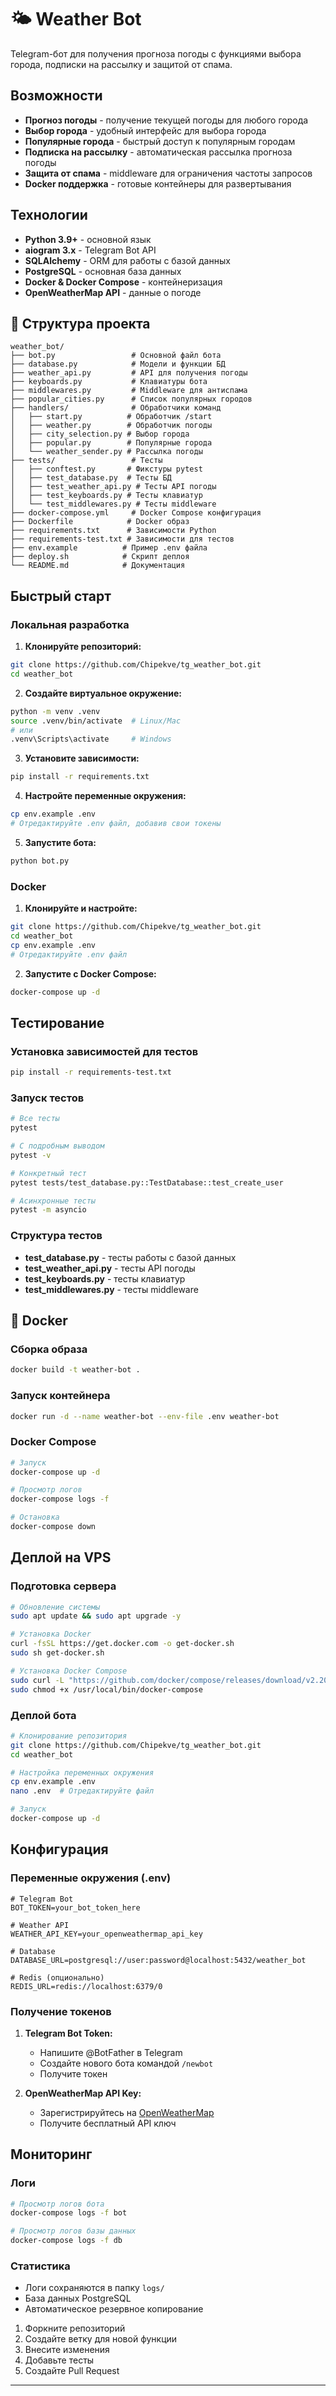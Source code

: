 # 🌤 Weather Bot

Telegram-бот для получения прогноза погоды с функциями выбора города, подписки на рассылку и защитой от спама.



## Возможности

- **Прогноз погоды** - получение текущей погоды для любого города
- **Выбор города** - удобный интерфейс для выбора города
- **Популярные города** - быстрый доступ к популярным городам
- **Подписка на рассылку** - автоматическая рассылка прогноза погоды
- **Защита от спама** - middleware для ограничения частоты запросов
- **Docker поддержка** - готовые контейнеры для развертывания

## Технологии

- **Python 3.9+** - основной язык
- **aiogram 3.x** - Telegram Bot API
- **SQLAlchemy** - ORM для работы с базой данных
- **PostgreSQL** - основная база данных
- **Docker & Docker Compose** - контейнеризация
- **OpenWeatherMap API** - данные о погоде

## 📁 Структура проекта

```
weather_bot/
├── bot.py                 # Основной файл бота
├── database.py            # Модели и функции БД
├── weather_api.py         # API для получения погоды
├── keyboards.py           # Клавиатуры бота
├── middlewares.py         # Middleware для антиспама
├── popular_cities.py      # Список популярных городов
├── handlers/              # Обработчики команд
│   ├── start.py          # Обработчик /start
│   ├── weather.py        # Обработчик погоды
│   ├── city_selection.py # Выбор города
│   ├── popular.py        # Популярные города
│   └── weather_sender.py # Рассылка погоды
├── tests/                 # Тесты
│   ├── conftest.py       # Фикстуры pytest
│   ├── test_database.py  # Тесты БД
│   ├── test_weather_api.py # Тесты API погоды
│   ├── test_keyboards.py # Тесты клавиатур
│   └── test_middlewares.py # Тесты middleware
├── docker-compose.yml     # Docker Compose конфигурация
├── Dockerfile            # Docker образ
├── requirements.txt      # Зависимости Python
├── requirements-test.txt # Зависимости для тестов
├── env.example          # Пример .env файла
├── deploy.sh            # Скрипт деплоя
└── README.md            # Документация
```

## Быстрый старт

### Локальная разработка

1. **Клонируйте репозиторий:**
```bash
git clone https://github.com/Chipekve/tg_weather_bot.git
cd weather_bot
```

2. **Создайте виртуальное окружение:**
```bash
python -m venv .venv
source .venv/bin/activate  # Linux/Mac
# или
.venv\Scripts\activate     # Windows
```

3. **Установите зависимости:**
```bash
pip install -r requirements.txt
```

4. **Настройте переменные окружения:**
```bash
cp env.example .env
# Отредактируйте .env файл, добавив свои токены
```

5. **Запустите бота:**
```bash
python bot.py
```

### Docker

1. **Клонируйте и настройте:**
```bash
git clone https://github.com/Chipekve/tg_weather_bot.git
cd weather_bot
cp env.example .env
# Отредактируйте .env файл
```

2. **Запустите с Docker Compose:**
```bash
docker-compose up -d
```

## Тестирование

### Установка зависимостей для тестов
```bash
pip install -r requirements-test.txt
```

### Запуск тестов
```bash
# Все тесты
pytest

# С подробным выводом
pytest -v

# Конкретный тест
pytest tests/test_database.py::TestDatabase::test_create_user

# Асинхронные тесты
pytest -m asyncio
```

### Структура тестов
- **test_database.py** - тесты работы с базой данных
- **test_weather_api.py** - тесты API погоды
- **test_keyboards.py** - тесты клавиатур
- **test_middlewares.py** - тесты middleware

## 🐳 Docker

### Сборка образа
```bash
docker build -t weather-bot .
```

### Запуск контейнера
```bash
docker run -d --name weather-bot --env-file .env weather-bot
```

### Docker Compose
```bash
# Запуск
docker-compose up -d

# Просмотр логов
docker-compose logs -f

# Остановка
docker-compose down
```

## Деплой на VPS

### Подготовка сервера
```bash
# Обновление системы
sudo apt update && sudo apt upgrade -y

# Установка Docker
curl -fsSL https://get.docker.com -o get-docker.sh
sudo sh get-docker.sh

# Установка Docker Compose
sudo curl -L "https://github.com/docker/compose/releases/download/v2.20.0/docker-compose-$(uname -s)-$(uname -m)" -o /usr/local/bin/docker-compose
sudo chmod +x /usr/local/bin/docker-compose
```

### Деплой бота
```bash
# Клонирование репозитория
git clone https://github.com/Chipekve/tg_weather_bot.git
cd weather_bot

# Настройка переменных окружения
cp env.example .env
nano .env  # Отредактируйте файл

# Запуск
docker-compose up -d
```

## Конфигурация

### Переменные окружения (.env)

```env
# Telegram Bot
BOT_TOKEN=your_bot_token_here

# Weather API
WEATHER_API_KEY=your_openweathermap_api_key

# Database
DATABASE_URL=postgresql://user:password@localhost:5432/weather_bot

# Redis (опционально)
REDIS_URL=redis://localhost:6379/0
```

### Получение токенов

1. **Telegram Bot Token:**
   - Напишите @BotFather в Telegram
   - Создайте нового бота командой `/newbot`
   - Получите токен

2. **OpenWeatherMap API Key:**
   - Зарегистрируйтесь на [OpenWeatherMap](https://openweathermap.org/)
   - Получите бесплатный API ключ

## Мониторинг

### Логи
```bash
# Просмотр логов бота
docker-compose logs -f bot

# Просмотр логов базы данных
docker-compose logs -f db
```

### Статистика
- Логи сохраняются в папку `logs/`
- База данных PostgreSQL
- Автоматическое резервное копирование

1. Форкните репозиторий
2. Создайте ветку для новой функции
3. Внесите изменения
4. Добавьте тесты
5. Создайте Pull Request

---
